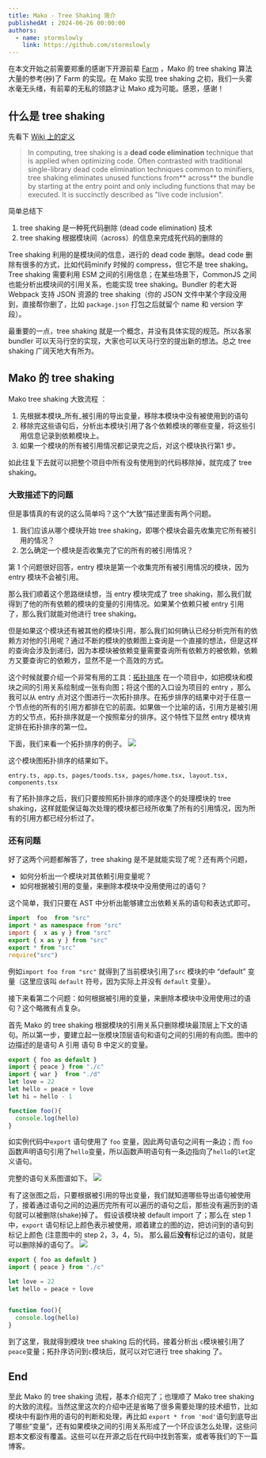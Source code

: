 ```yaml
---
title: Mako - Tree Shaking 简介
publishedAt : 2024-06-26 00:00:00
authors:
  - name: stormslowly
    link: https://github.com/stormslowly
---
```


在本文开始之前需要郑重的感谢下开源前辈 [Farm](https://github.com/farm-fe/farm) ，Mako 的 tree shaking 算法大量的参考(~~抄~~)了 Farm 的实现。在 Mako 实现 tree shaking 之初，我们一头雾水毫无头绪，有前辈的无私的领路才让 Mako 成为可能。感恩，感谢！
## 什么是 tree shaking
先看下 [Wiki 上的定义](https://en.wikipedia.org/wiki/Tree_shaking)
> In computing, tree shaking is a **dead code elimination** technique that is applied when optimizing code. Often contrasted with traditional single-library dead code elimination techniques common to minifiers, tree shaking eliminates unused functions from** across** the bundle by starting at the entry point and only including functions that may be executed. It is succinctly described as "live code inclusion".

简单总结下

1. tree shaking 是一种死代码删除 (dead code elimination) 技术
2. tree shaking 根据模块间（across）的信息来完成死代码的删除的

Tree shaking 利用的是模块间的信息，进行的 dead code 删除。dead code 删除有很多的方式，比如代码minify 时候的 compress，但它不是 tree shaking。Tree shaking 需要利用 ESM 之间的引用信息；在某些场景下，CommonJS 之间也能分析出模块间的引用关系，也能实现 tree shaking。Bundler 的老大哥 Webpack 支持 JSON 资源的 tree shaking（你的 JSON 文件中某个字段没用到，直接帮你删了，比如 `package.json` 打包之后就留个 name 和 version 字段）。

最重要的一点，tree shaking 就是一个概念，并没有具体实现的规范。所以各家 bundler 可以天马行空的实现，大家也可以天马行空的提出新的想法。总之 tree shaking 广阔天地大有所为。

## Mako 的 tree shaking
Mako tree shaking 大致流程 ：

1. 先根据本模块_所有_被引用的导出变量，移除本模块中没有被使用到的语句
2. 移除完这些语句后，分析出本模块引用了各个依赖模块的哪些变量，将这些引用信息记录到依赖模块上。
3. 如果一个模块的所有被引用情况都记录完之后，对这个模块执行第1 步。

如此往复下去就可以把整个项目中所有没有使用到的代码移除掉，就完成了 tree shaking。

### 大致描述下的问题
但是事情真的有说的这么简单吗？这个“大致”描述里面有两个问题。

1. 我们应该从哪个模块开始 tree shaking，即哪个模块会最先收集完它所有被引用的情况？
2. 怎么确定一个模块是否收集完了它的所有的被引用情况？

第 1 个问题很好回答，entry 模块是第一个收集完所有被引用情况的模块，因为entry 模块不会被引用。

那么我们顺着这个思路继续想，当 entry 模块完成了 tree shaking，那么我们就得到了他的所有依赖的模块的变量的引用情况。如果某个依赖只被 entry 引用了，那么我们就能对他进行 tree shaking。

但是如果这个模块还有被其他的模块引用，那么我们如何确认已经分析完所有的依赖方对他的引用呢？通过不断的模块的依赖图上查询是一个直接的想法，但是这样的查询会涉及到递归，因为本模块被依赖变量需要查询所有依赖方的被依赖，依赖方又要查询它的依赖方，显然不是一个高效的方式。

这个时候就要介绍一个非常有用的工具：[拓扑排序](https://zh.wikipedia.org/zh-cn/%E6%8B%93%E6%92%B2%E6%8E%92%E5%BA%8F)
在一个项目中，如把模块和模块之间的引用关系绘制成一张有向图；将这个图的入口设为项目的 entry ，那么我可以从 entry 点对这个图进行一次拓扑排序。在拓步排序的结果中对于任意一个节点他的所有的引用方都排在它的前面。如果做一个比喻的话，引用方是被引用方的父节点，拓扑排序就是一个按照辈分的排序。这个特性下显然 entry 模块肯定排在拓扑排序的第一位。

下面，我们来看一个拓扑排序的例子。
![](https://mdn.alipayobjects.com/huamei_42epzw/afts/img/A*Kvp5SKmDMpQAAAAAAAAAAAAADiSRAQ/original)

这个模块图拓扑排序的结果如下。
```
entry.ts, app.ts, pages/toods.tsx, pages/home.tsx, layout.tsx, components.tsx
```
有了拓扑排序之后，我们只要按照拓扑排序的顺序逐个的处理模块的 tree shaking，这样就能保证每次处理的模块都已经所收集了所有的引用情况，因为所有的引用方都已经分析过了。

### 还有问题
好了这两个问题都解答了，tree shaking 是不是就能实现了呢？还有两个问题，

- 如何分析出一个模块对其依赖引用变量呢？
- 如何根据被引用的变量，来删除本模块中没用使用过的语句？

这个简单，我们只要在 AST 中分析出能够建立出依赖关系的语句和表达式即可。
```typescript
import  foo  from "src"
import * as namespace from "src"
import {  x as y } from "src"
export { x as y } from "src"
export * from "src"
require("src")
```
例如`import foo from "src"` 就得到了当前模块引用了`src` 模块的中 “default” 变量（这里应该叫 `default` 符号，因为实际上并没有 `default` 变量）。

接下来看第二个问题：如何根据被引用的变量，来删除本模块中没用使用过的语句？这个略微有点复杂。

首先 Mako 的 tree shaking 根据模块的引用关系只删除模块最顶层上下文的语句。所以第一步，要建立起一张模块顶层语句和语句之间的引用的有向图。图中的边描述的是语句 A 引用 语句 B 中定义的变量。
```javascript
export { foo as default }
import { peace } from "./c"
import { war }  from "./d"
let love = 22
let hello = peace + love
let hi = hello - 1

function foo(){
  console.log(hello)
}
```

如实例代码中`export` 语句使用了 `foo` 变量，因此两句语句之间有一条边；而 `foo`函数声明语句引用了`hello`变量，所以函数声明语句有一条边指向了`hello`的`let`定义语句。

完整的语句关系图谱如下。
![](https://mdn.alipayobjects.com/huamei_42epzw/afts/img/A*_TvGSaNEYLcAAAAAAAAAAAAADiSRAQ/original)

有了这张图之后，只要根据被引用的导出变量，我们就知道哪些导出语句被使用了，接着通过语句之间的边遍历完所有可以遍历的语句之后，那些没有遍历到的语句就可以被删除(shake)掉了。
假设该模块被 default import 了；那么在 step 1 中，`export` 语句标记上颜色表示被使用，顺着建立的图的边，把访问到的语句到标记上颜色 (注意图中的 step 2，3，4，5)。
那么最后**没有**标记过的语句，就是可以删除掉的语句了。
![](https://mdn.alipayobjects.com/huamei_42epzw/afts/img/A*XoVZQKFPOQ8AAAAAAAAAAAAADiSRAQ/original)


```javascript
export { foo as default }
import { peace } from "./c"

let love = 22
let hello = peace + love


function foo(){
  console.log(hello)
}
```
到了这里，我就得到模块 tree shaking 后的代码，接着分析出 `c`模块被引用了`peace`变量；拓扑序访问到`c`模块后，就可以对它进行 tree shaking 了。
## End
至此 Mako 的 tree shaking 流程，基本介绍完了；也理顺了 Mako tree shaking 的大致的流程。当然这里这次的介绍中还是省略了很多需要处理的技术细节，比如模块中有副作用的语句的判断和处理，再比如 `export * from 'mod'`语句到底导出了哪些“变量”，还有如果模块之间的引用关系形成了一个环应该怎么处理，这些问题本文都没有覆盖。这些可以在开源之后在代码中找到答案，或者等我们的下一篇博客。
